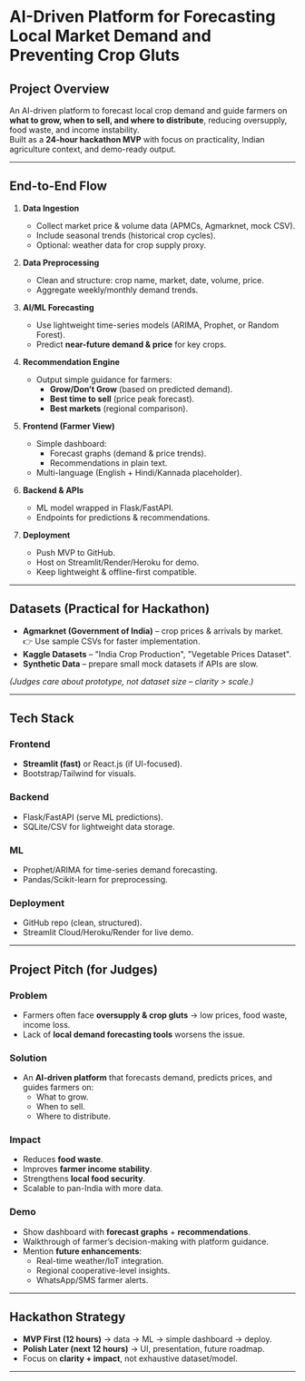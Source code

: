 # AI-Driven Platform for Forecasting Local Market Demand and Preventing Crop Gluts

## Project Overview
An AI-driven platform to forecast local crop demand and guide farmers on **what to grow, when to sell, and where to distribute**, reducing oversupply, food waste, and income instability.  
Built as a **24-hour hackathon MVP** with focus on practicality, Indian agriculture context, and demo-ready output.

---

## End-to-End Flow
1. **Data Ingestion**
   - Collect market price & volume data (APMCs, Agmarknet, mock CSV).
   - Include seasonal trends (historical crop cycles).
   - Optional: weather data for crop supply proxy.

2. **Data Preprocessing**
   - Clean and structure: crop name, market, date, volume, price.
   - Aggregate weekly/monthly demand trends.

3. **AI/ML Forecasting**
   - Use lightweight time-series models (ARIMA, Prophet, or Random Forest).
   - Predict **near-future demand & price** for key crops.

4. **Recommendation Engine**
   - Output simple guidance for farmers:
     - **Grow/Don’t Grow** (based on predicted demand).
     - **Best time to sell** (price peak forecast).
     - **Best markets** (regional comparison).

5. **Frontend (Farmer View)**
   - Simple dashboard:
     - Forecast graphs (demand & price trends).
     - Recommendations in plain text.
   - Multi-language (English + Hindi/Kannada placeholder).

6. **Backend & APIs**
   - ML model wrapped in Flask/FastAPI.
   - Endpoints for predictions & recommendations.

7. **Deployment**
   - Push MVP to GitHub.
   - Host on Streamlit/Render/Heroku for demo.
   - Keep lightweight & offline-first compatible.

---

## Datasets (Practical for Hackathon)
- **Agmarknet (Government of India)** – crop prices & arrivals by market.  
  👉 Use sample CSVs for faster implementation.  
- **Kaggle Datasets** – "India Crop Production", "Vegetable Prices Dataset".  
- **Synthetic Data** – prepare small mock datasets if APIs are slow.  

*(Judges care about prototype, not dataset size – clarity > scale.)*

---

## Tech Stack
### Frontend
- **Streamlit (fast)** or React.js (if UI-focused).
- Bootstrap/Tailwind for visuals.

### Backend
- Flask/FastAPI (serve ML predictions).
- SQLite/CSV for lightweight data storage.

### ML
- Prophet/ARIMA for time-series demand forecasting.
- Pandas/Scikit-learn for preprocessing.

### Deployment
- GitHub repo (clean, structured).
- Streamlit Cloud/Heroku/Render for live demo.

---

## Project Pitch (for Judges)
### Problem
- Farmers often face **oversupply & crop gluts** → low prices, food waste, income loss.
- Lack of **local demand forecasting tools** worsens the issue.

### Solution
- An **AI-driven platform** that forecasts demand, predicts prices, and guides farmers on:
  - What to grow.
  - When to sell.
  - Where to distribute.

### Impact
- Reduces **food waste**.
- Improves **farmer income stability**.
- Strengthens **local food security**.
- Scalable to pan-India with more data.

### Demo
- Show dashboard with **forecast graphs** + **recommendations**.
- Walkthrough of farmer’s decision-making with platform guidance.
- Mention **future enhancements**:
  - Real-time weather/IoT integration.
  - Regional cooperative-level insights.
  - WhatsApp/SMS farmer alerts.

---

## Hackathon Strategy
- **MVP First (12 hours)** → data → ML → simple dashboard → deploy.
- **Polish Later (next 12 hours)** → UI, presentation, future roadmap.
- Focus on **clarity + impact**, not exhaustive dataset/model.

---
